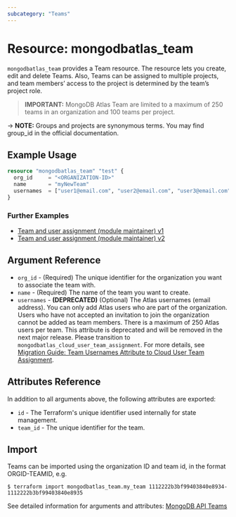 ```yaml
---
subcategory: "Teams"
---
```


# Resource: mongodbatlas_team

`mongodbatlas_team` provides a Team resource. The resource lets you create, edit and delete Teams. Also, Teams can be assigned to multiple projects, and team members’ access to the project is determined by the team’s project role.

> **IMPORTANT:** MongoDB Atlas Team are limited to a maximum of 250 teams in an organization and 100 teams per project.

-> **NOTE:** Groups and projects are synonymous terms. You may find group_id in the official documentation.

## Example Usage

```terraform
resource "mongodbatlas_team" "test" {
  org_id     = "<ORGANIZATION-ID>"
  name       = "myNewTeam"
  usernames  = ["user1@email.com", "user2@email.com", "user3@email.com"]
}
```

### Further Examples
- [Team and user assignment (module maintainer) v1](https://github.com/mongodb/terraform-provider-mongodbatlas/tree/v2.1.0/examples/migrate_user_team_assignment/module_maintainer/v1)
- [Team and user assignment (module maintainer) v2](https://github.com/mongodb/terraform-provider-mongodbatlas/tree/v2.1.0/examples/migrate_user_team_assignment/module_maintainer/v2)

## Argument Reference

* `org_id` - (Required) The unique identifier for the organization you want to associate the team with.
* `name` - (Required) The name of the team you want to create.
* `usernames` - **(DEPRECATED)** (Optional) The Atlas usernames (email address). You can only add Atlas users who are part of the organization. Users who have not accepted an invitation to join the organization cannot be added as team members. There is a maximum of 250 Atlas users per team. This attribute is deprecated and will be removed in the next major release. Please transition to `mongodbatlas_cloud_user_team_assignment`. For more details, see [Migration Guide: Team Usernames Attribute to Cloud User Team Assignment](https://registry.terraform.io/providers/mongodb/mongodbatlas/latest/docs/guides/atlas-user-management.md).

## Attributes Reference

In addition to all arguments above, the following attributes are exported:

* `id` -	The Terraform's unique identifier used internally for state management.
* `team_id` - The unique identifier for the team.

## Import

Teams can be imported using the organization ID and team id, in the format ORGID-TEAMID, e.g.

```
$ terraform import mongodbatlas_team.my_team 1112222b3bf99403840e8934-1112222b3bf99403840e8935
```

See detailed information for arguments and attributes: [MongoDB API Teams](https://docs.atlas.mongodb.com/reference/api/teams-create-one/)
